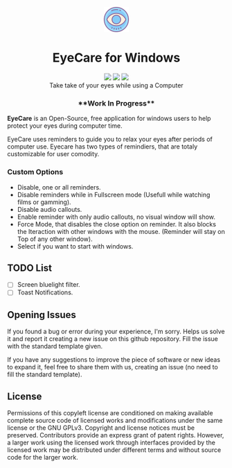 <p align="center"><img src="resources/logo.png"></p>
<h1 align="center"> EyeCare for Windows </h1>

<p align="center">
	<img src="https://img.shields.io/badge/Platform-windows-success.svg">
	<img src="https://img.shields.io/github/license/raphaelvallat/pingouin.svg" href="https://github.com/byjokese/EyeCare/blob/master/LICENSE.md">
	<img src="https://api.codacy.com/project/badge/Grade/e067856ec64a4292b74ac12259866b98" href="https://www.codacy.com?utm_source=github.com&amp;utm_medium=referral&amp;utm_content=byjokese/EyeCare&amp;utm_campaign=Badge_Grade">
	<br>
	Take take of your eyes while using a Computer
</p>

<h3 align="center"> **Work In Progress** </h3>

**EyeCare** is an Open-Source, free application for windows users to help protect your eyes during computer time.

EyeCare uses reminders to guide you to relax your eyes after periods of computer use. Eyecare has two types of remindiers, that are totaly customizable for user comodity.

### Custom Options

- Disable, one or all reminders.
- Disable reminders while in Fullscreen mode (Usefull while watching films or gamming).
- Disable audio callouts.
- Enable reminder with only audio callouts, no visual window will show.
- Force Mode, that disables the close option on reminder. It also blocks the Iteraction with other windows with the mouse. (Reminder will stay on Top of any other window).
- Select if you want to start with windows.

## TODO List

- [ ] Screen bluelight filter.
- [ ] Toast Notifications.

## Opening Issues

If you found a bug or error during your experience, I'm sorry. Helps us solve it and report it creating a new issue on this github repository. Fill the issue with the standard template given.

If you have any suggestions to improve the piece of software or new ideas to expand it, feel free to share them with us, creating an issue (no need to fill the standard template).

## License

Permissions of this copyleft license are conditioned on making available complete source code of licensed works and modifications under the same license or the GNU GPLv3. Copyright and license notices must be preserved. Contributors provide an express grant of patent rights. However, a larger work using the licensed work through interfaces provided by the licensed work may be distributed under different terms and without source code for the larger work.
